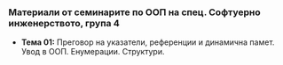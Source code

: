 ### Материали от семинарите по ООП на спец. Софтуерно инженерството, група 4

- **Тема 01:** Преговор на указатели, референции и динамична памет. Увод в ООП. Енумерации. Структури.
